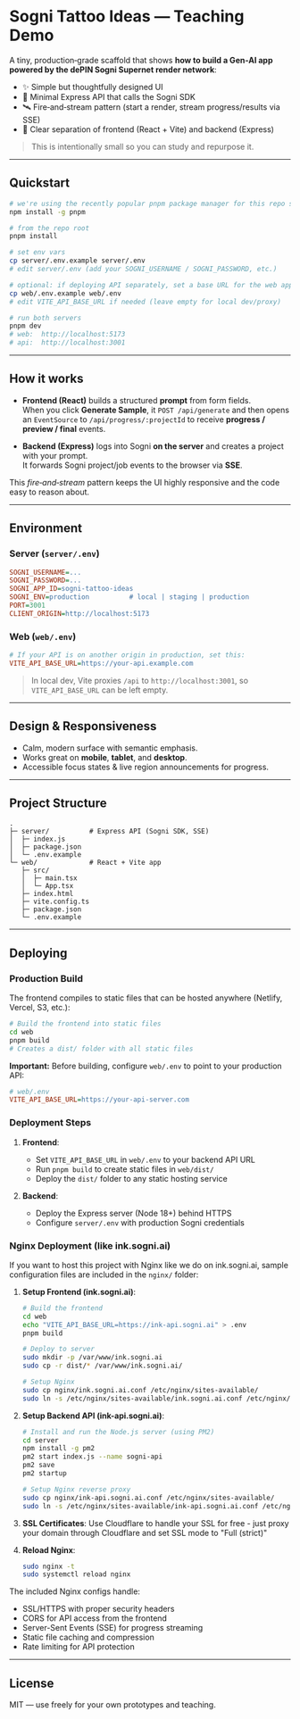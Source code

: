 # Sogni Tattoo Ideas — Teaching Demo

A tiny, production‑grade scaffold that shows **how to build a Gen‑AI app powered by the dePIN Sogni Supernet render network**:

- ✨ Simple but thoughtfully designed UI
- 🔌 Minimal Express API that calls the Sogni SDK
- 🛰️ Fire‑and‑stream pattern (start a render, stream progress/results via SSE)
- 🧩 Clear separation of frontend (React + Vite) and backend (Express)

> This is intentionally small so you can study and repurpose it.

---

## Quickstart

```bash
# we're using the recently popular pnpm package manager for this repo so you can install it if you don't already have it
npm install -g pnpm

# from the repo root
pnpm install

# set env vars
cp server/.env.example server/.env
# edit server/.env (add your SOGNI_USERNAME / SOGNI_PASSWORD, etc.)

# optional: if deploying API separately, set a base URL for the web app:
cp web/.env.example web/.env
# edit VITE_API_BASE_URL if needed (leave empty for local dev/proxy)

# run both servers
pnpm dev
# web:  http://localhost:5173
# api:  http://localhost:3001
```

---

## How it works

- **Frontend (React)** builds a structured **prompt** from form fields.  
  When you click **Generate Sample**, it `POST /api/generate` and then opens an `EventSource` to `/api/progress/:projectId` to receive **progress / preview / final** events.

- **Backend (Express)** logs into Sogni **on the server** and creates a project with your prompt.  
  It forwards Sogni project/job events to the browser via **SSE**.

This *fire‑and‑stream* pattern keeps the UI highly responsive and the code easy to reason about.

---

## Environment

### Server (`server/.env`)
```ini
SOGNI_USERNAME=...
SOGNI_PASSWORD=...
SOGNI_APP_ID=sogni-tattoo-ideas
SOGNI_ENV=production          # local | staging | production
PORT=3001
CLIENT_ORIGIN=http://localhost:5173
```

### Web (`web/.env`)
```ini
# If your API is on another origin in production, set this:
VITE_API_BASE_URL=https://your-api.example.com
```

> In local dev, Vite proxies `/api` to `http://localhost:3001`, so `VITE_API_BASE_URL` can be left empty.

---

## Design & Responsiveness

- Calm, modern surface with semantic emphasis.
- Works great on **mobile**, **tablet**, and **desktop**.
- Accessible focus states & live region announcements for progress.

---

## Project Structure

```
.
├─ server/          # Express API (Sogni SDK, SSE)
│  ├─ index.js
│  ├─ package.json
│  └─ .env.example
└─ web/             # React + Vite app
   ├─ src/
   │  ├─ main.tsx
   │  └─ App.tsx
   ├─ index.html
   ├─ vite.config.ts
   ├─ package.json
   └─ .env.example
```

---

## Deploying

### Production Build

The frontend compiles to static files that can be hosted anywhere (Netlify, Vercel, S3, etc.):

```bash
# Build the frontend into static files
cd web
pnpm build
# Creates a dist/ folder with all static files
```

**Important:** Before building, configure `web/.env` to point to your production API:
```ini
# web/.env
VITE_API_BASE_URL=https://your-api-server.com
```

### Deployment Steps

1. **Frontend**: 
   - Set `VITE_API_BASE_URL` in `web/.env` to your backend API URL
   - Run `pnpm build` to create static files in `web/dist/`
   - Deploy the `dist/` folder to any static hosting service

2. **Backend**: 
   - Deploy the Express server (Node 18+) behind HTTPS
   - Configure `server/.env` with production Sogni credentials

### Nginx Deployment (like ink.sogni.ai)

If you want to host this project with Nginx like we do on ink.sogni.ai, sample configuration files are included in the `nginx/` folder:

1. **Setup Frontend (ink.sogni.ai)**:
   ```bash
   # Build the frontend
   cd web
   echo "VITE_API_BASE_URL=https://ink-api.sogni.ai" > .env
   pnpm build
   
   # Deploy to server
   sudo mkdir -p /var/www/ink.sogni.ai
   sudo cp -r dist/* /var/www/ink.sogni.ai/
   
   # Setup Nginx
   sudo cp nginx/ink.sogni.ai.conf /etc/nginx/sites-available/
   sudo ln -s /etc/nginx/sites-available/ink.sogni.ai.conf /etc/nginx/sites-enabled/
   ```

2. **Setup Backend API (ink-api.sogni.ai)**:
   ```bash
   # Install and run the Node.js server (using PM2)
   cd server
   npm install -g pm2
   pm2 start index.js --name sogni-api
   pm2 save
   pm2 startup
   
   # Setup Nginx reverse proxy
   sudo cp nginx/ink-api.sogni.ai.conf /etc/nginx/sites-available/
   sudo ln -s /etc/nginx/sites-available/ink-api.sogni.ai.conf /etc/nginx/sites-enabled/
   ```

3. **SSL Certificates**: Use Cloudflare to handle your SSL for free - just proxy your domain through Cloudflare and set SSL mode to "Full (strict)"

4. **Reload Nginx**:
   ```bash
   sudo nginx -t
   sudo systemctl reload nginx
   ```

The included Nginx configs handle:
- SSL/HTTPS with proper security headers
- CORS for API access from the frontend
- Server-Sent Events (SSE) for progress streaming
- Static file caching and compression
- Rate limiting for API protection

---

## License

MIT — use freely for your own prototypes and teaching.
